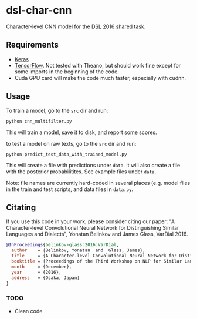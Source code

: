 # dsl-char-cnn
Character-level CNN model for the [DSL 2016 shared task](http://ttg.uni-saarland.de/vardial2016/dsl2016.html).

## Requirements
* [Keras](https://keras.io)
* [TensorFlow](https://www.tensorflow.org). Not tested with Theano, but should work fine except for some imports in the beginning of the code. 
* Cuda GPU card will make the code much faster, especially with cudnn.

## Usage
To train a model, go to the `src` dir and run:
```
python cnn_multifilter.py
```
This will train a model, save it to disk, and report some scores.

to test a model on raw texts, go to the `src` dir and run:
```
python predict_test_data_with_trained_model.py
```
This will create a file with predictions under `data`. It will also create a file with the posterior probabilitites. See example files under `data`. 

Note: file names are currently hard-coded in several places (e.g. model files in the train and test scripts, and data files in `data.py`.

## Citating
If you use this code in your work, please consider citing our paper: "A Character-level Convolutional Neural Network for Distinguishing Similar Languages and Dialects", Yonatan Belinkov and James Glass, VarDial 2016.

```bib
@InProceedings{belinkov-glass:2016:VarDial,
  author    = {Belinkov, Yonatan  and  Glass, James},
  title     = {A Character-level Convolutional Neural Network for Distinguishing Similar Languages and Dialects},
  booktitle = {Proceedings of the Third Workshop on NLP for Similar Languages, Varieties and Dialects (VarDial)},
  month     = {December},
  year      = {2016},
  address   = {Osaka, Japan}
}
```

### TODO
* Clean code

